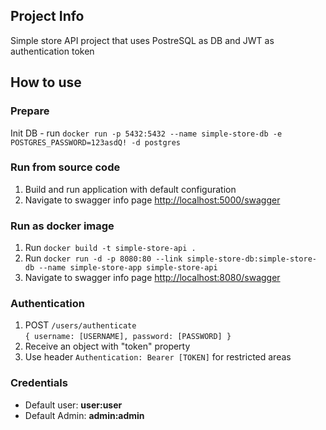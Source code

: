 ## Project Info
Simple store API project that uses PostreSQL as DB and JWT as authentication token

## How to use

### Prepare
Init DB - run `docker run -p 5432:5432 --name simple-store-db -e POSTGRES_PASSWORD=123asdQ! -d postgres`

### Run from source code
1) Build and run application with default configuration
2) Navigate to swagger info page [http://localhost:5000/swagger](http://localhost:5000/swagger)

### Run as docker image
1) Run `docker build -t simple-store-api .`
2) Run `docker run -d -p 8080:80 --link simple-store-db:simple-store-db --name simple-store-app simple-store-api`
3) Navigate to swagger info page [http://localhost:8080/swagger](http://localhost:8080/swagger)

### Authentication
1) POST `/users/authenticate` <br/>
`{
  username: [USERNAME],
  password: [PASSWORD]
}`
2) Receive an object with "token" property
3) Use header `Authentication: Bearer [TOKEN]` for restricted areas

### Credentials
- Default user: **user:user**
- Default Admin: **admin:admin**
